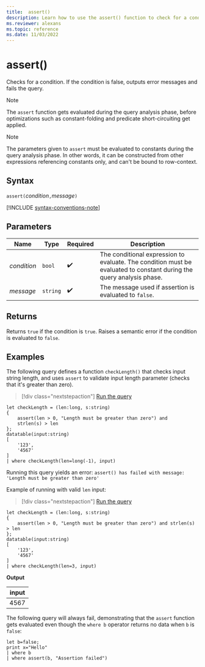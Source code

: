 ```yaml
---
title:  assert()
description: Learn how to use the assert() function to check for a condition and output an error message when false.
ms.reviewer: alexans
ms.topic: reference
ms.date: 11/03/2022
---
```

# assert()

Checks for a condition. If the condition is false, outputs error messages and fails the query.

> [!NOTE]
> The `assert` function gets evaluated during the query analysis phase, before optimizations such as constant-folding and predicate short-circuiting get applied.

> [!NOTE]
> The parameters given to `assert` must be evaluated to constants during the query analysis phase. In other words, it can be constructed from other expressions referencing constants only, and can't be bound to row-context.

## Syntax

`assert(`*condition*`,`*message*`)`

[!INCLUDE [syntax-conventions-note](../../includes/syntax-conventions-note.md)]

## Parameters

| Name | Type | Required | Description |
|--|--|--|--|
| *condition* | `bool` |  :heavy_check_mark: | The conditional expression to evaluate. The condition must be evaluated to constant during the query analysis phase.|
| *message* | `string` |  :heavy_check_mark: | The message used if assertion is evaluated to `false`.|

## Returns

Returns `true` if the condition is `true`.
Raises a semantic error if the condition is evaluated to `false`.

## Examples

The following query defines a function `checkLength()` that checks input string length, and uses `assert` to validate input length parameter (checks that it's greater than zero).

> [!div class="nextstepaction"]
> <a href="https://dataexplorer.azure.com/?query=H4sIAAAAAAAAA02OywrCMBBF9/mKoZsmEMH6hEr9Av9AXKTtkBTjVJIpgo9/N60izmzuYs6d45GhcdicD0iWHVQgPVLpe7IaYhk5dGSVeAhIY2LEwOMB7GGuIftClyEy1Ag2oGEMwM4Q3DH0mQJD7cSmpsTJqBKagnjtRGs4be1RdnQd+PfsOAF5sVjm+hNX6802FyfxhJvDgP/Go0016spZoTRMTeoNUTSJPdYAAAA=" target="_blank">Run the query</a>

```kusto
let checkLength = (len:long, s:string)
{
    assert(len > 0, "Length must be greater than zero") and
    strlen(s) > len
};
datatable(input:string)
[
    '123',
    '4567'
]
| where checkLength(len=long(-1), input)
```

Running this query yields an error:
`assert() has failed with message: 'Length must be greater than zero'`

Example of running with valid `len` input:

> [!div class="nextstepaction"]
> <a href="https://dataexplorer.azure.com/?query=H4sIAAAAAAAAA02OzQrCMBCE73mKoZc2kINaf6BSn8A3EA9pXZJiTCXZIvjz7qZVxN3LHOabGUeM1lJ73pM3bFGjcOQr13ujEKvIofNGiodAOh0jBR4N2GGmkH2hyxAZDcEE0kwBbLXHnUKfSWh/QkpJTBFlwpIQr604aU7fOCo6fx34V3SYivL5oszVRy5X600ujuKJm6VA/2vHJXWpMEXIN3+iHkjLAAAA" target="_blank">Run the query</a>

```kusto
let checkLength = (len:long, s:string)
{
    assert(len > 0, "Length must be greater than zero") and strlen(s) > len
};
datatable(input:string)
[
    '123',
    '4567'
]
| where checkLength(len=3, input)
```

**Output**

|input|
|---|
|4567|

The following query will always fail, demonstrating that the `assert` function gets evaluated even though the `where b` operator returns no data when `b` is `false`:

```kusto
let b=false;
print x="Hello"
| where b
| where assert(b, "Assertion failed")
```
